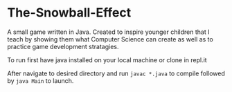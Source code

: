 # The-Snowball-Effect
A small game written in Java. Created to inspire younger children that I teach by showing them what Computer Science can create as well as to practice game development stratagies.

To run first have java installed on your local machine or clone in repl.it

After navigate to desired directory and run `javac *.java` to compile followed by `java Main` to launch.
